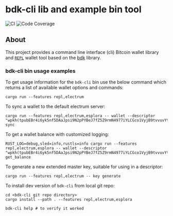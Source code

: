# bdk-cli lib and example bin tool

![CI](https://github.com/bitcoindevkit/bdk-cli/workflows/CI/badge.svg)
![Code Coverage](https://github.com/bitcoindevkit/bdk-cli/workflows/Code%20Coverage/badge.svg)

## About

This project provides a command line interface (cli) Bitcoin wallet library and [`REPL`](https://en.wikipedia.org/wiki/Read%E2%80%93eval%E2%80%93print_loop)
wallet tool based on the [bdk](https://github.com/bitcoindevkit/bdk) library.

### bdk-cli bin usage examples

To get usage information for the `bdk-cli` bin use the below command which returns a list of
available wallet options and commands:

```shell
cargo run --features repl,electrum
```

To sync a wallet to the default electrum server:

```shell
cargo run --features repl,electrum,esplora -- wallet --descriptor "wpkh(tpubEBr4i6yk5nf5DAaJpsi9N2pPYBeJ7fZ5Z9rmN4977iYLCGco1VyjB9tvvuvYtfZzjD5A8igzgw3HeWeeKFmanHYqksqZXYXGsw5zjnj7KM9/*)" sync
```

To get a wallet balance with customized logging:

```shell
RUST_LOG=debug,sled=info,rustls=info cargo run --features repl,electrum,esplora -- wallet --descriptor "wpkh(tpubEBr4i6yk5nf5DAaJpsi9N2pPYBeJ7fZ5Z9rmN4977iYLCGco1VyjB9tvvuvYtfZzjD5A8igzgw3HeWeeKFmanHYqksqZXYXGsw5zjnj7KM9/*)" get_balance
```

To generate a new extended master key, suitable for using in a descriptor:

```shell
cargo run --features repl,electrum -- key generate
```

To install dev version of `bdk-cli` from local git repo:

```shell
cd <bdk-cli git repo directory>
cargo install --path . --features repl,electrum,esplora

bdk-cli help # to verify it worked
```